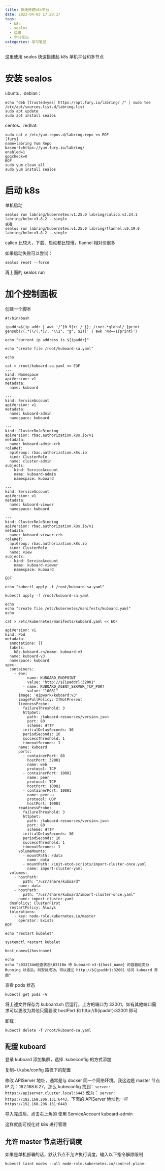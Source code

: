 ```yaml
---
title: 快速搭建k8s平台
date: 2023-04-03 17:20:17
tags:
  - k8s
  - sealos
  - 运维
  - 学习笔记
categories: 学习笔记
---
```


这里使用 sealos 快速搭建起 k8s 单机平台和多节点

<!-- more -->

# 安装 sealos

ubuntu、debian：

```
echo "deb [trusted=yes] https://apt.fury.io/labring/ /" | sudo tee /etc/apt/sources.list.d/labring.list
sudo apt update
sudo apt install sealos
```

centos、redhat:

```
sudo cat > /etc/yum.repos.d/labring.repo << EOF
[fury]
name=labring Yum Repo
baseurl=https://yum.fury.io/labring/
enabled=1
gpgcheck=0
EOF
sudo yum clean all
sudo yum install sealos
```

# 启动 k8s

单机启动

```
sealos run labring/kubernetes:v1.25.0 labring/calico:v3.24.1 labring/helm:v3.8.2 --single
或者
sealos run labring/kubernetes:v1.25.0 labring/flannel:v0.19.0 labring/helm:v3.8.2 --single
```

calico 比较大，下载、启动都比较慢，flannel 相对快很多

如果启动失败可以尝试：

```
sealos reset --force
```

再上面的 sealos run

# 加个控制面板

创建一个脚本

```
#!/bin/bash

ipaddr=$(ip addr | awk '/^[0-9]+: / {}; /inet.*global/ {print gensub(/(.*)\/(.*)/, "\\1", "g", $2)}' | awk 'NR==1{print}')

echo "current ip address is ${ipaddr}"

echo "create file /root/kuboard-sa.yaml"

echo

cat > /root/kuboard-sa.yaml << EOF
---
kind: Namespace
apiVersion: v1
metadata:
  name: kuboard

---
kind: ServiceAccount
apiVersion: v1
metadata:
  name: kuboard-admin
  namespace: kuboard

---
kind: ClusterRoleBinding
apiVersion: rbac.authorization.k8s.io/v1
metadata:
  name: kuboard-admin-crb
roleRef:
  apiGroup: rbac.authorization.k8s.io
  kind: ClusterRole
  name: cluster-admin
subjects:
  - kind: ServiceAccount
    name: kuboard-admin
    namespace: kuboard

---
kind: ServiceAccount
apiVersion: v1
metadata:
  name: kuboard-viewer
  namespace: kuboard

---
kind: ClusterRoleBinding
apiVersion: rbac.authorization.k8s.io/v1
metadata:
  name: kuboard-viewer-crb
roleRef:
  apiGroup: rbac.authorization.k8s.io
  kind: ClusterRole
  name: view
subjects:
  - kind: ServiceAccount
    name: kuboard-viewer
    namespace: kuboard

EOF

echo "kubectl apply -f /root/kuboard-sa.yaml"

kubectl apply -f /root/kuboard-sa.yaml

echo
echo "create file /etc/kubernetes/manifests/kuboard.yaml"
echo

cat > /etc/kubernetes/manifests/kuboard.yaml << EOF
---
apiVersion: v1
kind: Pod
metadata:
  annotations: {}
  labels:
    k8s.kuboard.cn/name: kuboard-v3
  name: kuboard-v3
  namespace: kuboard
spec:
  containers:
    - env:
        - name: KUBOARD_ENDPOINT
          value: "http://${ipaddr}:32001"
        - name: KUBOARD_AGENT_SERVER_TCP_PORT
          value: "10081"
      image: 'eipwork/kuboard:v3'
      imagePullPolicy: IfNotPresent
      livenessProbe:
        failureThreshold: 3
        httpGet:
          path: /kuboard-resources/version.json
          port: 80
          scheme: HTTP
        initialDelaySeconds: 30
        periodSeconds: 10
        successThreshold: 1
        timeoutSeconds: 1
      name: kuboard
      ports:
        - containerPort: 80
          hostPort: 32001
          name: web
          protocol: TCP
        - containerPort: 10081
          name: peer
          protocol: TCP
          hostPort: 10081
        - containerPort: 10081
          name: peer-u
          protocol: UDP
          hostPort: 10081
      readinessProbe:
        failureThreshold: 3
        httpGet:
          path: /kuboard-resources/version.json
          port: 80
          scheme: HTTP
        initialDelaySeconds: 30
        periodSeconds: 10
        successThreshold: 1
        timeoutSeconds: 1
      volumeMounts:
        - mountPath: /data
          name: data
        - mountPath: /init-etcd-scripts/import-cluster-once.yaml
          name: import-cluster-yaml
  volumes:
    - hostPath:
        path: "/usr/share/kuboard"
      name: data
    - hostPath:
        path: "/usr/share/kuboard/import-cluster-once.yaml"
      name: import-cluster-yaml
  dnsPolicy: ClusterFirst
  restartPolicy: Always
  tolerations:
    - key: node-role.kubernetes.io/master
      operator: Exists
EOF

echo "restart kubelet"

systemctl restart kubelet

host_name=$(hostname)

echo
echo "\033[34m检查状态\033[0m 待 kuboard-v3-${host_name} 的容器组变为 Running 状态后，则安装成功，可以通过 http://${ipaddr}:32001 访问 kuboard 界面"
```

查看 pods 状态

```
kubectl get pods -A
```

将上述文件保存为 kuboard.sh 后运行，上方的端口为 32001，如有其他端口需求可以更改为其他只需要改
hostPort 和 http://${ipaddr}:32001 即可

卸载：

```
kubectl delete -f /root/kuboard-sa.yaml
```

## 配置 kuboard

登录 kuboard 添加集群，选择 .kubeconfig 的方式添加

复制~/.kube/config 路径下的配置

修改 APIServer 地址，通常是与 docker 同一个网络环境。我这边是 master 节点 IP 为：192.168.6.27，那么 kubeconfig 找到：`server: https://apiserver.cluster.local:6443` 改为： `server: https://192.168.206.131:6443`，下面的 APIServer 地址也一样`https://192.168.206.131:6443`

导入完成后，点击右上角的 使用 ServiceAccount kuboard-admin

这样就能可视化对 k8s 进行管理

## 允许 master 节点进行调度

如果是单机部署的话，默认节点不允许执行调度，输入以下指令解除限制

```
kubectl taint nodes --all node-role.kubernetes.io/control-plane-
```
